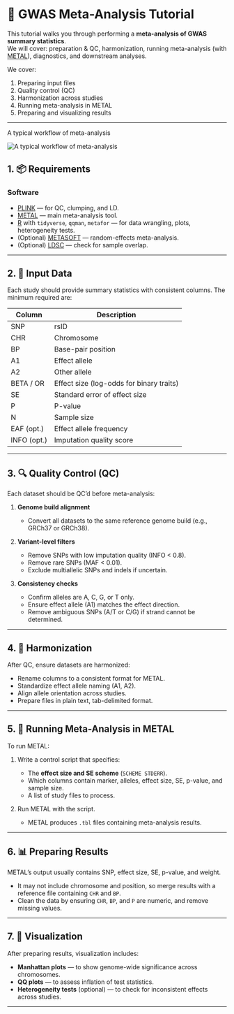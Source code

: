 # 🧬 GWAS Meta-Analysis Tutorial

This tutorial walks you through performing a **meta-analysis of GWAS summary statistics**.  
We will cover: preparation & QC, harmonization, running meta-analysis (with [METAL](https://genome.sph.umich.edu/wiki/METAL_Documentation)), diagnostics, and downstream analyses.

We cover:  
1. Preparing input files  
2. Quality control (QC)  
3. Harmonization across studies  
4. Running meta-analysis in METAL  
5. Preparing and visualizing results  
---
A typical workflow of meta-analysis

![A typical workflow of meta-analysis](https://user-images.githubusercontent.com/40289485/218293217-d6a50f73-98f7-4957-82a3-d10a85bed8dc.png)

## 1. 📦 Requirements

### Software
- [PLINK](https://www.cog-genomics.org/plink/1.9/) — for QC, clumping, and LD.
- [METAL](https://genome.sph.umich.edu/wiki/METAL_Documentation) — main meta-analysis tool.
- [R](https://www.r-project.org/) with `tidyverse`, `qqman`, `metafor` — for data wrangling, plots, heterogeneity tests.
- (Optional) [METASOFT](http://genetics.cs.ucla.edu/meta/) — random-effects meta-analysis.
- (Optional) [LDSC](https://github.com/bulik/ldsc) — check for sample overlap.

---

## 2. 📂 Input Data

Each study should provide summary statistics with consistent columns. The minimum required are:  


| Column       | Description                                           |
|--------------|-------------------------------------------------------|
| SNP          | rsID                                                  |
| CHR          | Chromosome                                            |
| BP           | Base-pair position                                    |
| A1           | Effect allele                                         |
| A2           | Other allele                                          |
| BETA / OR    | Effect size (log-odds for binary traits)              |
| SE           | Standard error of effect size                         |
| P            | P-value                                               |
| N            | Sample size                                           |
| EAF (opt.)   | Effect allele frequency                               |
| INFO (opt.)  | Imputation quality score                              | 

---

## 3. 🔍 Quality Control (QC)

Each dataset should be QC’d before meta-analysis:  

1. **Genome build alignment**  
   - Convert all datasets to the same reference genome build (e.g., GRCh37 or GRCh38).  

2. **Variant-level filters**  
   - Remove SNPs with low imputation quality (INFO < 0.8).  
   - Remove rare SNPs (MAF < 0.01).  
   - Exclude multiallelic SNPs and indels if uncertain.  

3. **Consistency checks**  
   - Confirm alleles are A, C, G, or T only.  
   - Ensure effect allele (A1) matches the effect direction.  
   - Remove ambiguous SNPs (A/T or C/G) if strand cannot be determined.  

---

## 4. 🔄 Harmonization

After QC, ensure datasets are harmonized:  

- Rename columns to a consistent format for METAL.  
- Standardize effect allele naming (A1, A2).  
- Align allele orientation across studies.  
- Prepare files in plain text, tab-delimited format.  

---

## 5. 🏃 Running Meta-Analysis in METAL

To run METAL:  

1. Write a control script that specifies:  
   - The **effect size and SE scheme** (`SCHEME STDERR`).  
   - Which columns contain marker, alleles, effect size, SE, p-value, and sample size.  
   - A list of study files to process.  

2. Run METAL with the script.  
   - METAL produces `.tbl` files containing meta-analysis results.  

---

## 6. 📊 Preparing Results

METAL’s output usually contains SNP, effect size, SE, p-value, and weight.  

- It may not include chromosome and position, so merge results with a reference file containing `CHR` and `BP`.  
- Clean the data by ensuring `CHR`, `BP`, and `P` are numeric, and remove missing values.  

---

## 7. 🌆 Visualization

After preparing results, visualization includes:  

- **Manhattan plots** — to show genome-wide significance across chromosomes.  
- **QQ plots** — to assess inflation of test statistics.  
- **Heterogeneity tests** (optional) — to check for inconsistent effects across studies.  

---




